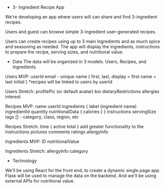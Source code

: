 * 3- Ingredient Recipe App

We're developing an app where users will can share and find 3-ingredient recipes.

Users and guest can browse simple 3-ingredient user-generated recipes. 

Users can create recipes using up to 3 main ingredients and as much spice and seasoning as needed.  The app will display the ingredients, instructions to prepare the recipe, serving sizes, and nutritional value.

* Data
The data will be organized in 3 models. Users, Recipes, and Ingredients

Users MVP:
userId
email - unique
name    {
            first,
            last,
            display = first name + last initial
        }
*recipes will be linked to users by userId

Users Stretch:
profilePic (or default avatar)
bio
dietaryRestrictions
allergies
interest

Recipes MVP:
name
userId
ingredients {
            label (ingredient name)
            ingredientId
            quantity
            nutritionalData {
                    calories
                }
            }
instructions
servingSize
tags []
    - category, class, region, etc

Recipes Stretch:
time    {
            active
            total
        }
add greater functionality to the instructions
pictures
comments
ratings
allergyInfo

Ingredients MVP:
ID
nutritionalValue

Ingredients Stretch:
allergyInfo
category

* Technology

We'll be using React for the front end, to create a dynamic single page app. Flask will be used to manage the data on the backend. And we'll be using external APIs for nutritional value.